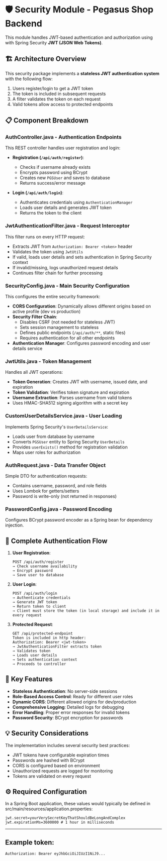 # 🛡️ Security Module - Pegasus Shop Backend

This module handles JWT-based authentication and authorization using  with Spring Security **JWT (JSON Web Tokens)**.

## 🏗️ Architecture Overview

This security package implements a **stateless JWT authentication system** with the following flow:
1. Users register/login to get a JWT token
2. The token is included in subsequent requests
3. A filter validates the token on each request
4. Valid tokens allow access to protected endpoints

## 📋 Component Breakdown

### **AuthController.java** - Authentication Endpoints
This REST controller handles user registration and login:

- **Registration (`/api/auth/register`)**:
  - Checks if username already exists
  - Encrypts password using BCrypt
  - Creates new `PGSUser` and saves to database
  - Returns success/error message

- **Login (`/api/auth/login`)**:
  - Authenticates credentials using `AuthenticationManager`
  - Loads user details and generates JWT token
  - Returns the token to the client

### **JwtAuthenticationFilter.java** - Request Interceptor
This filter runs on every HTTP request:

- Extracts JWT from `Authorization: Bearer <token>` header
- Validates the token using `JwtUtils`
- If valid, loads user details and sets authentication in Spring Security context
- If invalid/missing, logs unauthorized request details
- Continues filter chain for further processing

### **SecurityConfig.java** - Main Security Configuration
This configures the entire security framework:

- **CORS Configuration**: Dynamically allows different origins based on active profile (dev vs production)
- **Security Filter Chain**: 
  - Disables CSRF (not needed for stateless JWT)
  - Sets session management to stateless
  - Defines public endpoints (`/api/auth/**`, static files)
  - Requires authentication for all other endpoints
- **Authentication Manager**: Configures password encoding and user details service

### **JwtUtils.java** - Token Management
Handles all JWT operations:

- **Token Generation**: Creates JWT with username, issued date, and expiration
- **Token Validation**: Verifies token signature and expiration
- **Username Extraction**: Parses username from valid tokens
- Uses HMAC-SHA512 signing algorithm with a secret key

### **CustomUserDetailsService.java** - User Loading
Implements Spring Security's `UserDetailsService`:

- Loads user from database by username
- Converts `PGSUser` entity to Spring Security `UserDetails`
- Provides `userExists()` method for registration validation
- Maps user roles for authorization

### **AuthRequest.java** - Data Transfer Object
Simple DTO for authentication requests:

- Contains username, password, and role fields
- Uses Lombok for getters/setters
- Password is write-only (not returned in responses)

### **PasswordConfig.java** - Password Encoding
Configures BCrypt password encoder as a Spring bean for dependency injection.

## 🔄 Complete Authentication Flow

1. **User Registration**:
   ```
   POST /api/auth/register
   → Check username availability
   → Encrypt password
   → Save user to database
   ```

2. **User Login**:
   ```
   POST /api/auth/login
   → Authenticate credentials
   → Generate JWT token
   → Return token to client
   → Client must store the token (in local storage) and include it in every request
   ```

3. **Protected Request**:
   ```
   GET /api/protected-endpoint
   Token is included in http header: 
   Authorization: Bearer <jwt-token>
   → JwtAuthenticationFilter extracts token
   → Validates token
   → Loads user details
   → Sets authentication context
   → Proceeds to controller
   ```

## 🔧 Key Features

- **Stateless Authentication**: No server-side sessions
- **Role-Based Access Control**: Ready for different user roles
- **Dynamic CORS**: Different allowed origins for dev/production
- **Comprehensive Logging**: Detailed logs for debugging
- **Error Handling**: Proper error responses for invalid tokens
- **Password Security**: BCrypt encryption for passwords

## 💡 Security Considerations

The implementation includes several security best practices:
- JWT tokens have configurable expiration times
- Passwords are hashed with BCrypt
- CORS is configured based on environment
- Unauthorized requests are logged for monitoring
- Tokens are validated on every request

## ⚙️ Required Configuration

In a Spring Boot application, these values would typically be defined in src/main/resources/application.properties:

```
jwt.secret=yourVerySecretKeyThatShouldBeLongAndComplex
jwt.expirationMs=3600000 # 1 hour in milliseconds
```

---

## Example token:
```
Authorization: Bearer eyJhbGciOiJIUzI1NiJ9...
```
